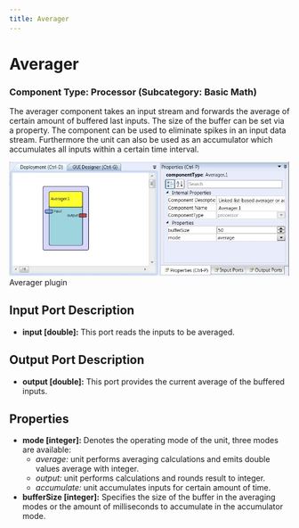 ```yaml
---
title: Averager
---
```


# Averager

### Component Type: Processor (Subcategory: Basic Math)

The averager component takes an input stream and forwards the average of certain amount of buffered last inputs. The size of the buffer can be set via a property. The component can be used to eliminate spikes in an input data stream. Furthermore the unit can also be used as an accumulator which accumulates all inputs within a certain time interval.

![Screenshot: Averager plugin](./img/Averager.jpg "Screenshot: Averager plugin")  
Averager plugin

## Input Port Description

- **input \[double\]:** This port reads the inputs to be averaged.

## Output Port Description

- **output \[double\]:** This port provides the current average of the buffered inputs.

## Properties

- **mode \[integer\]:** Denotes the operating mode of the unit, three modes are available:
  - _average:_ unit performs averaging calculations and emits double values average with integer.
  - _output:_ unit performs calculations and rounds result to integer.
  - _accumulate:_ unit accumulates inputs for certain amount of time.
- **bufferSize \[integer\]:** Specifies the size of the buffer in the averaging modes or the amount of milliseconds to accumulate in the accumulator mode.
